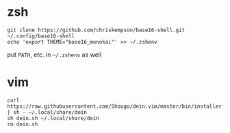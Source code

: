 # zsh

```
git clone https://github.com/chriskempson/base16-shell.git ~/.config/base16-shell
echo 'export THEME="base16_monokai"' >> ~/.zshenv
```
put `PATH`, etc. in `~/.zshenv` as well

# vim

```
curl https://raw.githubusercontent.com/Shougo/dein.vim/master/bin/installer.sh | sh - ~/.local/share/dein
sh dein.sh ~/.local/share/dein
rm dein.sh
```
